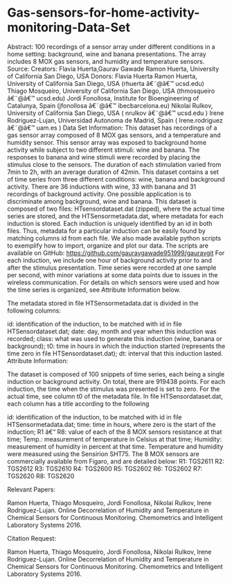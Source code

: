 # Gas-sensors-for-home-activity-monitoring-Data-Set



Abstract: 100 recordings of a sensor array under different conditions in a home setting: background, wine and banana presentations. The array includes 8 MOX gas sensors, and humidity and temperature sensors.  Source:  Creators: Flavia Huerta,Gaurav Gawade Ramon Huerta, University of California San Diego, USA  Donors: Flavia Huerta Ramon Huerta, University of California San Diego, USA (rhuerta â€˜@â€™ ucsd.edu) Thiago Mosqueiro, University of California San Diego, USA (thmosqueiro â€˜@â€™ ucsd.edu) Jordi Fonollosa, Institute for Bioengineering of Catalunya, Spain (jfonollosa â€˜@â€™ ibecbarcelona.eu) Nikolai Rulkov, University of California San Diego, USA ( nrulkov â€˜@â€™ ucsd.edu ) Irene Rodriguez-Lujan, Universidad Autonoma de Madrid, Spain ( Irene.rodriguez â€˜@â€™ uam.es )  Data Set Information:  This dataset has recordings of a gas sensor array composed of 8 MOX gas sensors, and a temperature and humidity sensor. This sensor array was exposed to background home activity while subject to two different stimuli: wine and banana. The responses to banana and wine stimuli were recorded by placing the stimulus close to the sensors. The duration of each stimulation varied from 7min to 2h, with an average duration of 42min. This dataset contains a set of time series from three different conditions: wine, banana and background activity. There are 36 inductions with wine, 33 with banana and 31 recordings of background activity. One possible application is to discriminate among background, wine and banana.  This dataset is composed of two files: HTsensordataset.dat (zipped), where the actual time series are stored, and the HTSensormetadata.dat, where metadata for each induction is stored. Each induction is uniquely identified by an id in both files. Thus, metadata for a particular induction can be easily found by matching columns id from each file.  We also made available python scripts to exemplify how to import, organize and plot our data. The scripts are available on GitHub: https://github.com/gauravgawade951999/gauravgit  For each induction, we include one hour of background activity prior to and after the stimulus presentation. Time series were recorded at one sample per second, with minor variations at some data points due to issues in the wireless communication. For details on which sensors were used and how the time series is organized, see Attribute Information below.



The metadata stored in file HTSensormetadata.dat is divided in the following columns:

id: identification of the induction, to be matched with id in file HTSensordataset.dat;
date: day, month and year when this induction was recorded;
class: what was used to generate this induction (wine, banana or background);
t0: time in hours in which the induction started (represents the time zero in file HTSensordataset.dat);
dt: interval that this induction lasted.
Attribute Information:

The dataset is composed of 100 snippets of time series, each being a single induction or background activity. On total, there are 919438 points. For each induction, the time when the stimulus was presented is set to zero. For the actual time, see column t0 of the metadata file. In file HTSensordataset.dat, each column has a title according to the following

id: identification of the induction, to be matched with id in file HTSensormetadata.dat;
time: time in hours, where zero is the start of the induction;
R1 â€“ R8: value of each of the 8 MOX sensors resistance at that time;
Temp.: measurement of temperature in Celsius at that time;
Humidity: measurement of humidity in percent at that time.
Temperature and humidity were measured using the Sensirion SHT75. The 8 MOX sensors are commercially available from Figaro, and are detailed below:
R1: TGS2611
R2: TGS2612
R3: TGS2610
R4: TGS2600
R5: TGS2602
R6: TGS2602
R7: TGS2620
R8: TGS2620

Relevant Papers:

Ramon Huerta, Thiago Mosqueiro, Jordi Fonollosa, Nikolai Rulkov, Irene Rodriguez-Lujan. Online Decorrelation of Humidity and Temperature in Chemical Sensors for Continuous Monitoring. Chemometrics and Intelligent Laboratory Systems 2016.

Citation Request:

Ramon Huerta, Thiago Mosqueiro, Jordi Fonollosa, Nikolai Rulkov, Irene Rodriguez-Lujan. Online Decorrelation of Humidity and Temperature in Chemical Sensors for Continuous Monitoring. Chemometrics and Intelligent Laboratory Systems 2016.
